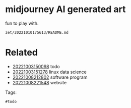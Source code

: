 # midjourney AI generated art

fun to play with.

` zet/20221010175613/README.md `

# Related

- [20221003150098](/zet/20221003150098/README.md) todo
- [20221003151278](/zet/20221003151278/README.md) linux data science
- [20221008212802](/zet/20221008212802/README.md) software program
- [20221008221548](/zet/20221008221548/README.md) website

Tags:

    #todo
